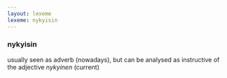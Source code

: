 ```yaml
---
layout: lexeme
lexeme: nykyisin
---
```


###  nykyisin 
usually seen as adverb (nowadays), but can be analysed as instructive of the adjective *nykyinen* (current)

